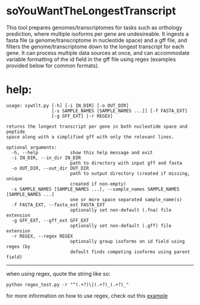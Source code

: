 # soYouWantTheLongestTranscript

This tool prepares genomes/transcriptomes for tasks such as orthology prediction, where multiple isoforms per gene are undesireable. It ingests a fasta file (a genome/transcriptome in nucleotide space) and a gff file, and filters the genome/transcriptome down to the longest transcript for each gene. It can process multiple data sources at once, and can accommodate variable formatting of the id field in the gff file using regex (examples provided below for common formats). 

# help:

```
usage: sywtlt.py [-h] [-i IN_DIR] [-o OUT_DIR]
                 [-s SAMPLE_NAMES [SAMPLE_NAMES ...]] [-f FASTA_EXT]
                 [-g GFF_EXT] [-r REGEX]

returns the longest transcript per gene in both nucleotide space and peptide
space along with a simplified gff with only the relevant lines.

optional arguments:
  -h, --help            show this help message and exit
  -i IN_DIR, --in_dir IN_DIR
                        path to directory with input gff and fasta
  -o OUT_DIR, --out_dir OUT_DIR
                        path to output directory (created if missing, unique
                        created if non-empty)
  -s SAMPLE_NAMES [SAMPLE_NAMES ...], --sample_names SAMPLE_NAMES [SAMPLE_NAMES ...]
                        one or more space separated sample_name(s)
  -f FASTA_EXT, --fasta_ext FASTA_EXT
                        optionally set non-default (.fna) file extension
  -g GFF_EXT, --gff_ext GFF_EXT
                        optionally set non-default (.gff) file extension
  -r REGEX, --regex REGEX
                        optionally group isoforms on id field using regex (by
                        default finds competing isoforms using parent field)

```

-----

when using regex, quote the string like so:

```
python regex_test.py -r "^(.+?)\|(.+?)_(.+?)_"
```

for more information on how to use regex, check out this [example](https://regex101.com/r/F561kR/4)
